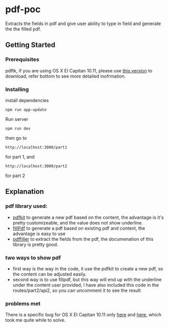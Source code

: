 # pdf-poc
Extracts the fields in pdf and give user ability to type in field and generate the the filled pdf.

## Getting Started

### Prerequisites
pdftk, if you are using  OS X EI Capitan 10.11, please use [this version]([here](https://stackoverflow.com/questions/39750883/pdftk-hanging-on-macos-sierra)) to download, refer bottom to see more detailed inofrmation. 

### Installing
install dependencies
```
npm run app-update
```

Run server
```
npm run dev
```

then go to 
```
http://localhost:3000/part1
```
for part 1, and
```
http://localhost:3000/part2
```
for part 2

## Explanation
### pdf library used: 
* [pdfkit](https://github.com/devongovett/pdfkit) to generate a new pdf based on the content, the advantage is it's pretty customizeable, and the value does not show underline.
* [fillPdf](https://github.com/dommmel/fill-pdf) to generate a pdf based on existing pdf and content, the advantage is easy to use
* [pdffiller](https://www.npmjs.com/package/pdffiller) to extract the fields from the pdf, the documenation of this library is pretty good.

### two ways to show pdf
* first way is the way in the code, it use the pdfkit to create a new pdf, so the content can be adjusted easily.
* second way is to use fillpdf, but this way will end up with the underline under the content user provided, I have also included this code in the routes/part2/api2, so you can uncomment it to see the result

### problems met
There is a specific bug for OS X EI Capitan 10.11 only [here](https://github.com/pdffillerjs/pdffiller/issues/51) and [here](https://stackoverflow.com/questions/39750883/pdftk-hanging-on-macos-sierra), which took me quite while to solve.

